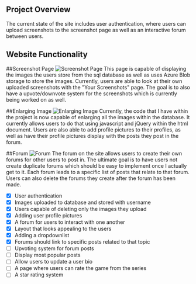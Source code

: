 ## Project Overview 
The current state of the site includes user authentication, where users can upload screenshots to the screenshot page as well as an interactive forum between users. 

## Website Functionality 
##Screenshot Page
![Screenshot Page](https://user-images.githubusercontent.com/56358612/118382696-dc0daa80-b5c5-11eb-8d62-158ddddfa8fc.png)
This page is capable of displaying the images the users store from the sql database as well as uses Azure Blob storage to store the images. Currently, users are able to look at their own uploaded screenshots with the "Your Screenshots" page. The goal is to also have a upvote/downvote system for the screenshots which is currently being worked on as well. 

##Enlarging Image
![Enlarging Image](https://user-images.githubusercontent.com/56358612/118382721-25f69080-b5c6-11eb-922e-c3b201402183.png)
Currently, the code that I have within the project is now capable of enlarging all the images within the database. It currently allows users to do that using javascript and jQuery within the html document. Users are also able to add profile pictures to their profiles, as well as have their profile pictures display with the posts they post in the forum. 


##Forum
![Forum](https://user-images.githubusercontent.com/56358612/118382818-ff852500-b5c6-11eb-801d-fc00db192d27.png)
The forum on the site allows users to create their own forums for other users to post in. The ultimate goal is to have users not create duplicate forums which should be easy to implement once I actually get to it. Each forum leads to a specific list of posts that relate to that forum. Users can also delete the forums they create after the forum has been made. 



- [x] User authentication
- [x] Images uploaded to database and stored with username
- [x] Users capable of deleting only the images they upload
- [x] Adding user profile pictures
- [x] A forum for users to interact with one another
- [x] Layout that looks appealing to the users
- [x] Adding a dropdownlist 
- [x] Forums should link to specific posts related to that topic
- [ ] Upvoting system for forum posts
- [ ] Display most popular posts
- [ ] Allow users to update a user bio 
- [ ] A page where users can rate the game from the series
- [ ] A star rating system 
